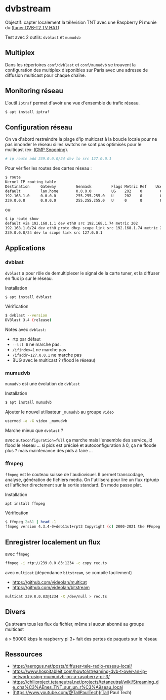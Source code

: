 # dvbstream

Objectif: capter localement la télévision TNT avec une Raspberry Pi munie du ([tuner DVB-T2 TV HAT](https://www.raspberrypi.com/products/raspberry-pi-tv-hat/))

Test avec 2 outils: `dvblast` et `mumudvb`

## Multiplex

Dans les répertoires `conf/dvblast` et `conf/mumudvb` se trouvent la configuration des multiplex disponibles sur Paris avec une adresse de diffusion multicast pour chaque chaîne.

## Monitoring réseau

L'outil `iptraf` permet d'avoir une vue d'ensemble du trafic réseau.

```bash
$ apt install iptraf
```

## Configuration réseau

On va d'abord restreindre la plage d'ip multicast à la boucle locale pour ne pas innonder le réseau si les switchs ne sont pas optimisés pour le multicast (ex: [IGMP Snooping](https://fr.wikipedia.org/wiki/IGMP_snooping)).

```bash
# ip route add 239.0.0.0/24 dev lo src 127.0.0.1
```

Pour vérifier les routes des cartes réseau :

```bash
$ route
Kernel IP routing table
Destination     Gateway         Genmask         Flags Metric Ref    Use Iface
default         lan.home        0.0.0.0         UG    202    0        0 eth0
192.168.1.0     0.0.0.0         255.255.255.0   U     202    0        0 eth0
239.0.0.0       0.0.0.0         255.255.255.0   U     0      0        0 lo
```

ou

```bash
$ ip route show
default via 192.168.1.1 dev eth0 src 192.168.1.74 metric 202
192.168.1.0/24 dev eth0 proto dhcp scope link src 192.168.1.74 metric 202
239.0.0.0/24 dev lo scope link src 127.0.0.1
```

## Applications

### dvblast

`dvblast` a pour rôle de demultiplexer le signal de la carte tuner, et la diffuser en flux ip sur le réseau.

Installation

```bash
$ apt install dvblast
```

Vérification

```bash
$ dvblast --version
DVBlast 3.4 (release)
```

Notes avec `dvblast`:

- rtp par défaut
- `--ttl 0` ne marche pas.
- `/ifindex=1` ne marche pas
- `/ifaddr=127.0.0.1` ne marche pas
- BUG avec le multicast ? (flood le réseau)

### mumudvb

`mumudvb` est une évolution de `dvblast`

Installation

```bash
$ apt install mumudvb
```

Ajouter le nouvel utilisateur `_mumudvb` au groupe `video`

```bash
usermod -a -G video _mumudvb
```

Marche mieux que `dvblast` ? 

avec `autoconfiguration=full` ça marche mais l'ensemble des service_id flood le réseau ...
si pids est précisé et autoconfiguration à 0, ça ne floode plus ? mais maintenance des pids à faire ...

### ffmpeg

`ffmpeg` est le couteau suisse de l'audiovisuel. Il permet transcodage, analyse, génération de fichiers media. On l'utilisera pour lire un flux rtp/udp et l'afficher directement sur la sortie standard. En mode passe plat.

Installation

```bash
apt install ffmpeg
```

Vérification

```bash
$ ffmpeg 2>&1 | head -1
ffmpeg version 4.3.4-0+deb11u1+rpt3 Copyright (c) 2000-2021 the FFmpeg developers
```

## Enregistrer localement un flux

avec `ffmpeg`

```bash
ffmpeg -i rtp://239.0.0.83:1234 -c copy rec.ts
```

avec `multicat` (dépendance `bitstream`, se compile facilement)

- https://github.com/videolan/multicat
- https://github.com/videolan/bitstream

```bash
multicat 239.0.0.83@1234 -X /dev/null > rec.ts
```

## Divers

Ça stream tous les flux du fichier, même si aucun abonné au groupe multicast

à > 50000 kbps le raspberry pi 3+ fait des pertes de paquets sur le réseau

## Ressources

- https://aerogus.net/posts/diffuser-tele-radio-reseau-local/
- https://www.hospitableit.com/howto/streaming-dvb-t-over-an-ip-network-using-mumudvb-on-a-raspberry-pi-3/
- https://chiliproject.tetaneutral.net/projects/tetaneutral/wiki/Streaming_de_cha%C3%AEnes_TNT_sur_un_r%C3%A9seau_local
- [https://www.youtube.com/@TallPaulTech](Tall Paul Tech)
